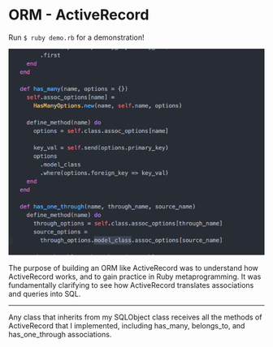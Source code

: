 # ORM - ActiveRecord

Run ``$ ruby demo.rb`` for a demonstration!

[![Screenshot](/img/screenshot.png)](//github.com/PatrickLi727/ORM-ActiveRecord/)

The purpose of building an ORM like ActiveRecord was to understand how ActiveRecord works, and to gain practice in Ruby metaprogramming. It was fundamentally clarifying to see how ActiveRecord translates associations and queries into SQL.

------
Any class that inherits from my SQLObject class receives all the methods
of ActiveRecord that I implemented, including has_many, belongs_to, and has_one_through
associations.
